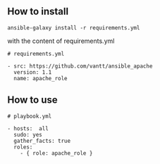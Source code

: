 How to install
--------------

    ansible-galaxy install -r requirements.yml

with the content of requirements.yml
    
    
    # requirements.yml
    
    - src: https://github.com/vantt/ansible_apache
      version: 1.1
      name: apache_role

How to use
----------

    # playbook.yml
    
    - hosts:  all 
      sudo: yes
      gather_facts: true
      roles:
        - { role: apache_role }